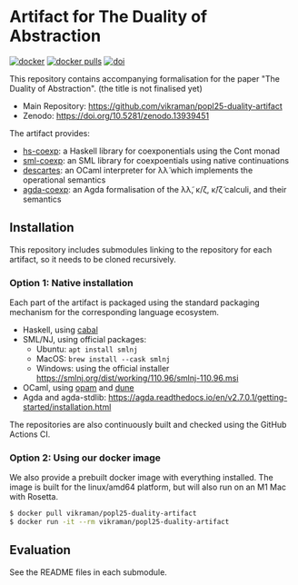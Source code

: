 # Artifact for The Duality of Abstraction

[![docker](https://github.com/vikraman/popl25-duality-artifact/actions/workflows/docker.yml/badge.svg)](https://github.com/vikraman/popl25-duality-artifact/actions/workflows/docker.yml)
[![docker pulls](https://img.shields.io/docker/pulls/vikraman/popl25-duality-artifact.svg)](https://hub.docker.com/r/vikraman/popl25-duality-artifact)
[![doi](https://zenodo.org/badge/DOI/10.5281/zenodo.13939451.svg)](https://doi.org/10.5281/zenodo.13939451)

This repository contains accompanying formalisation for the paper "The Duality of Abstraction". (the title is not finalised yet)

- Main Repository: https://github.com/vikraman/popl25-duality-artifact
- Zenodo: https://doi.org/10.5281/zenodo.13939451

The artifact provides:

- [hs-coexp](https://github.com/vikraman/hs-coexp): a Haskell library for coexponentials using the Cont monad
- [sml-coexp](https://github.com/vikraman/sml-coexp): an SML library for coexpoentials using native continuations
- [descartes](https://github.com/vikraman/descartes): an OCaml interpreter for λλ̃ which implements the operational semantics
- [agda-coexp](https://github.com/vikraman/agda-coexp): an Agda formalisation of the λλ̃, κ/ζ, κ̃/ζ̃ calculi, and their semantics

## Installation

This repository includes submodules linking to the repository for each artifact, so it needs to be cloned recursively.

### Option 1: Native installation

Each part of the artifact is packaged using the standard packaging mechanism for the corresponding language ecosystem.

- Haskell, using [cabal](https://www.haskell.org/cabal/)
- SML/NJ, using official packages:
  - Ubuntu: `apt install smlnj`
  - MacOS:  `brew install --cask smlnj`
  - Windows: using the official installer https://smlnj.org/dist/working/110.96/smlnj-110.96.msi
- OCaml, using [opam](https://ocaml.org/install) and [dune](https://dune.build/install)
- Agda and agda-stdlib: https://agda.readthedocs.io/en/v2.7.0.1/getting-started/installation.html

The repositories are also continuously built and checked using the GitHub Actions CI.

### Option 2: Using our docker image

We also provide a prebuilt docker image with everything installed.
The image is built for the linux/amd64 platform, but will also run on an M1 Mac with Rosetta.

```sh
$ docker pull vikraman/popl25-duality-artifact
$ docker run -it --rm vikraman/popl25-duality-artifact
```

## Evaluation

See the README files in each submodule.
